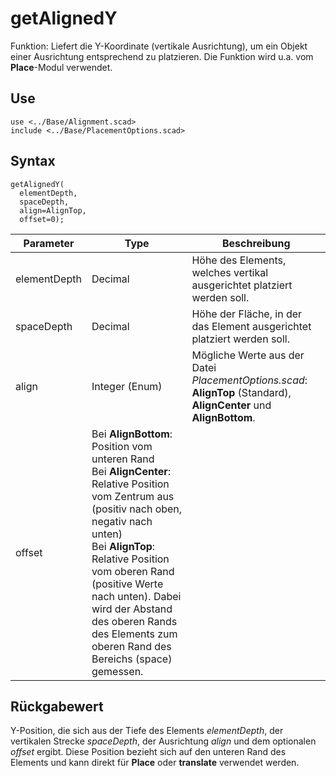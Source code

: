 # getAlignedY

Funktion: Liefert die Y-Koordinate (vertikale Ausrichtung), um ein Objekt einer Ausrichtung entsprechend zu platzieren. Die Funktion wird u.a. vom __Place__-Modul verwendet.

## Use
<pre><code>use &lt;../Base/Alignment.scad&gt;
include &lt;../Base/PlacementOptions.scad&gt;</pre></code>

## Syntax
<pre><code>getAlignedY(
  elementDepth, 
  spaceDepth, 
  align=AlignTop, 
  offset=0);
</pre></code>

| Parameter | Type | Beschreibung |
| ------ | ------ | ------ |
| elementDepth | Decimal | Höhe des Elements, welches vertikal ausgerichtet platziert werden soll. |
| spaceDepth | Decimal | Höhe der Fläche, in der das Element ausgerichtet platziert werden soll. |
| align | Integer (Enum) | Mögliche Werte aus der Datei *PlacementOptions.scad*: __AlignTop__ (Standard), __AlignCenter__ und __AlignBottom__. |
| offset | Bei __AlignBottom__: Position vom unteren Rand<br/>Bei __AlignCenter__: Relative Position vom Zentrum aus (positiv nach oben, negativ nach unten)<br/>Bei __AlignTop__: Relative Position vom oberen Rand (positive Werte nach unten). Dabei wird der Abstand des oberen Rands des Elements zum oberen Rand des Bereichs (space) gemessen. |

## Rückgabewert
Y-Position, die sich aus der Tiefe des Elements *elementDepth*, der vertikalen Strecke *spaceDepth*, der Ausrichtung *align* und dem optionalen *offset* ergibt. Diese Position bezieht sich auf den unteren Rand des Elements und kann direkt für __Place__ oder __translate__ verwendet werden.
